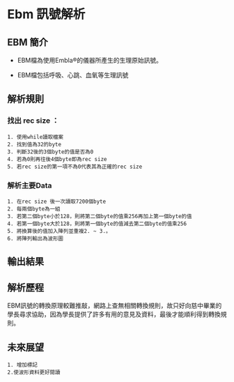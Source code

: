 # Ebm 訊號解析

## EBM 簡介

 * EBM檔為使用Embla®的儀器所產生的生理原始訊號。

 * EBM檔包括呼吸、心跳、血氧等生理訊號

## 解析規則
  
### 找出 rec size ：
    1. 使用while讀取檔案
    2. 找到值為32的byte
    3. 判斷32後的3個byte的值是否為0
    4. 若為0則再往後4個byte即為rec size
    5. 若rec size的第一項不為0代表其為正確的rec size

### 解析主要Data
    1. 在rec size 後一次讀取7200個byte
    2. 每兩個byte為一組
    3. 若第二個byte小於128，則將第二個byte的值乘256再加上第一個byte的值
    4. 若第一個byte大於128，則將第一個byte的值減去第二個byte的值乘256
    5. 將換算後的值加入陣列並重複2. ~ 3.。
    6. 將陣列輸出為波形圖

## 輸出結果
  
## 解析歷程
  
  EBM訊號的轉換原理較難推敲，網路上查無相關轉換規則，故只好向慈中畢業的學長尋求協助，因為學長提供了許多有用的意見及資料，最後才能順利得到轉換規則。

## 未來展望

    1. 增加標記
    2.使波形資料更好閱讀

